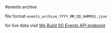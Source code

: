 #events archive

file format `events_archive_YYYY_MM_DD_HHMMSS.json`

for live data visit [We Build SG Events API endpoint](https://webuild.sg/api/v1/events)

